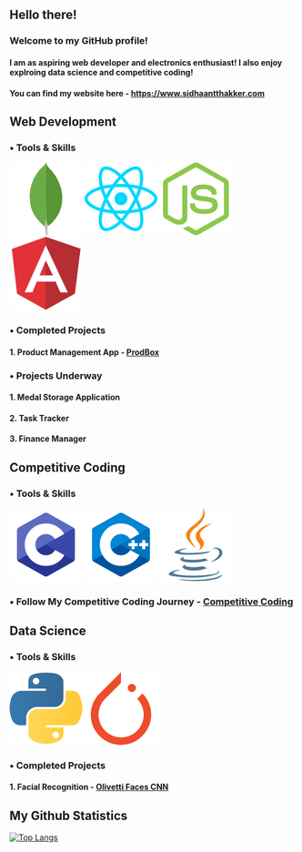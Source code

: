 ## Hello there!

### Welcome to my GitHub profile!
#### I am as aspiring web developer and electronics enthusiast! I also enjoy explroing data science and competitive coding!

#### You can find my website here - <a href="https://www.sidhaantthakker.com" target="_blank">https://www.sidhaantthakker.com</a>

## Web Development
### • Tools & Skills
![](/images/mongodb-icon.svg)
![](/images/reactjs-icon.svg)
![](/images/nodejs-icon.svg)
![](/images/angular-icon.svg)

### • Completed Projects
#### 1. Product Management App - <a href= "https://protected-dawn-04416.herokuapp.com">ProdBox</a>

### • Projects Underway
#### 1. Medal Storage Application
#### 2. Task Tracker 
#### 3. Finance Manager

## Competitive Coding
### • Tools & Skills
![](/images/c-icon.svg)
![](/images/cpp-icon.svg)
![](/images/java-icon.svg)

### • Follow My Competitive Coding Journey - <a href="https://github.com/SidhaantThakker/CompetitiveProgramming">Competitive Coding</a>

## Data Science
### • Tools & Skills
![](/images/python-icon.svg)
![](/images/pytorch-icon.svg)

### • Completed Projects
#### 1. Facial Recognition - <a href="https://jovian.ai/f20201047/my-course-project/v/85">Olivetti Faces CNN</a>


## My Github Statistics
[![Top Langs](https://github-readme-stats.vercel.app/api/top-langs/?username=SidhaantThakker&layout=compact&theme=radical&custom_title=Languages&card_width=1200)](https://github.com/anuraghazra/github-readme-stats)


